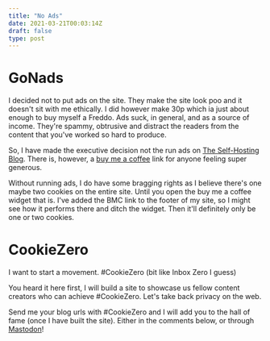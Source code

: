 ```yaml
---
title: "No Ads"
date: 2021-03-21T00:03:14Z
draft: false
type: post
---
```


# GoNads
I decided not to put ads on the site. They make the site look poo and it doesn't sit with me ethically. I did however make 30p which ia just about enough to buy myself a Freddo. Ads suck, in general, and as a source of income. They're spammy, obtrusive and distract the readers from the content that you've worked so hard to produce.

So, I have made the executive decision not the run ads on [The Self-Hosting Blog](https://theselfhostingblog.com). There is, however, a [buy me a coffee](https://www.buymeacoffee.com/selfhostingblog) link for anyone feeling super generous.

Without running ads, I do have some bragging rights as I believe there's one maybe two cookies on the entire site. Until you open the buy me a coffee widget that is. I've added the BMC link to the footer of my site, so I might see how it performs there and ditch the widget. Then it'll definitely only be one or two cookies.

# CookieZero
I want to start a movement. #CookieZero (bit like Inbox Zero I guess)

You heard it here first, I will build a site to showcase us fellow content creators who can achieve #CookieZero. Let's take back privacy on the web.

Send me your blog urls with #CookieZero and I will add you to the hall of fame (once I have built the site). Either in the comments below, or through [Mastodon](https://fosstodon.org/web/accounts/320676)!
